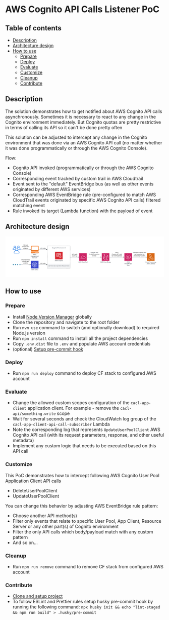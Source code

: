# AWS Cognito API Calls Listener PoC

## Table of contents

- [Description](#description)
- [Architecture design](#architecture-design)
- [How to use](#how-to-use)
    - [Prepare](#prepare)
    - [Deploy](#deploy)
    - [Evaluate](#evaluate)
    - [Customize](#customize)
    - [Cleanup](#cleanup)
    - [Contribute](#contribute)

## Description

The solution demonstrates how to get notified about AWS Cognito API calls asynchronously.
Sometimes it is necessary to react to any change in the Cognito environment immediately. But Cognito quotas are pretty
restrictive in terms of calling its API so it can't be done pretty often

This solution can be adjusted to intercept any change in the Cognito environment that was done via an AWS Cognito API
call (no
matter whether it was done programmatically or through the AWS Cognito Console).

Flow:

- Cognito API invoked (programmatically or through the AWS Cognito Console)
- Corresponding event tracked by custom trail in AWS Cloudtrail
- Event sent to the "default" EventBridge bus (as well as other events originated by different AWS
  services)
- Corresponding AWS EventBridge rule (pre-configured to match AWS CloudTrail events originated by specific AWS Cognito
  API calls) filtered matching event
- Rule invoked its target (Lambda function) with the payload of event

## Architecture design

<div align="center">
<img src="./docs/flow.png" />
</div>

## How to use

### Prepare

- Install [Node Version Manager](https://github.com/nvm-sh/nvm) globally
- Clone the repository and navigate to the root folder
- Run `nvm use` command to switch (and optionally download) to required Node.js version
- Run `npm install` command to install all the project dependencies
- Copy `.env.dist` file to `.env` and populate AWS account credentials
- (optional) [Setup pre-commit hook](#contribute)

### Deploy

- Run `npm run deploy` command to deploy CF stack to configured AWS account

### Evaluate

- Change the allowed custom scopes configuration of the `cacl-app-client` application client. For example - remove the
  `cacl-api/something.write` scope
- Wait for several seconds and check the CloudWatch log group of the `cacl-app-client-api-call-subscriber` Lambda
- Note the corresponding log that represents `UpdateUserPoolClient` AWS Cognito API call (with its request parameters,
  response, and other useful metadata)
- Implement any custom logic that needs to be executed based on this API call

### Customize

This PoC demonstrates how to intercept following AWS Cognito User Pool Application Client API calls

- DeleteUserPoolClient
- UpdateUserPoolClient

You can change this behavior by adjusting AWS EventBridge rule pattern:

- Choose another API method(s)
- Filter only events that relate to specific User Pool, App Client, Resource Server or any other part(s) of Cognito
  environment
- Filter the only API calls which body/payload match with any custom pattern
- And so on...

### Cleanup

- Run `npm run remove` command to remove CF stack from configured AWS account

### Contribute

- [Clone and setup project](#prepare)
- To follow ESLint and Prettier rules setup husky pre-commit hook by running the following command:
  `npx husky init && echo "lint-staged && npm run build" > .husky/pre-commit`
